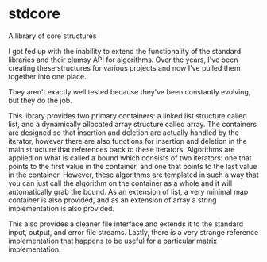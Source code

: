 stdcore
====

A library of core structures

I got fed up with the inability to extend the functionality of the standard libraries and their clumsy API for algorithms. Over the years, I've been creating these structures for various projects and now I've pulled them together into one place.

They aren't exactly well tested because they've been constantly evolving, but they do the job.

This library provides two primary containers: a linked list structure called list, and a dynamically allocated array structure called array. The containers are designed so that insertion and deletion are actually handled by the iterator, however there are also functions for insertion and deletion in the main structure that references back to these iterators. Algorithms are applied on what is called a bound which consists of two iterators: one that points to the first value in the container, and one that points to the last value in the container. However, these algorithms are templated in such a way that you can just call the algorithm on the container as a whole and it will automatically grab the bound.
As an extension of list, a very minimal map container is also provided, and as an extension of array a string implementation is also provided.

This also provides a cleaner file interface and extends it to the standard input, output, and error file streams. Lastly, there is a very strange reference implementation that happens to be useful for a particular matrix implementation.

